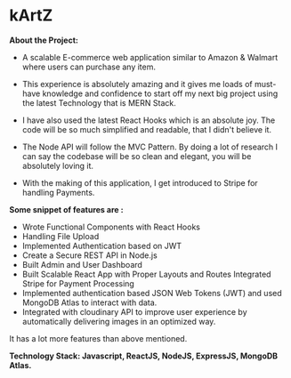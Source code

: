 # kArtZ

**About the Project:**

- A scalable E-commerce web application similar to Amazon & Walmart where users can purchase any item.

- This experience is absolutely amazing and it gives me loads of must-have knowledge and confidence to start off my next big project using the latest Technology that is MERN Stack.

- I have also used the latest React Hooks which is an absolute joy. The code will be so much simplified and readable, that I didn't believe it.

- The Node API will follow the MVC Pattern. By doing a lot of research I can say the codebase will be so clean and elegant, you will be absolutely loving it. 

- With the making of this application, I get introduced to Stripe for handling Payments. 

**Some snippet of features are :**

- Wrote Functional Components with React Hooks
- Handling File Upload
- Implemented Authentication based on JWT
- Create a Secure REST API in Node.js
- Built Admin and User Dashboard
- Built Scalable React App with Proper Layouts and Routes Integrated Stripe for Payment Processing
- Implemented authentication based JSON Web Tokens (JWT) and used MongoDB Atlas to interact with data.
- Integrated with cloudinary API to improve user experience by automatically delivering images in an optimized way.

It has a lot more features than above mentioned.

**Technology Stack:  Javascript, ReactJS, NodeJS, ExpressJS, MongoDB Atlas.**
